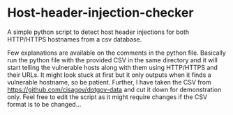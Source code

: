 # Host-header-injection-checker
A simple python script to detect host header injections for both HTTP/HTTPS hostnames from a csv database.

Few explanations are available on the comments in the python file. Basically run the python file with the provided CSV in the same directory and it will start telling the vulnerable hosts along with them using HTTP/HTTPS and their URLs. It might look stuck at first but it only outputs when it finds a vulnerable hostname, so be patient. Further, I have taken the CSV from https://github.com/cisagov/dotgov-data and cut it down for demonstration only. Feel free to edit the script as it might require changes if the CSV format is to be changed...
